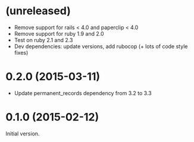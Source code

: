 # (unreleased)

* Remove support for rails < 4.0 and paperclip < 4.0
* Remove support for ruby 1.9 and 2.0
* Test on ruby 2.1 and 2.3
* Dev dependencies: update versions, add rubocop (+ lots of code style fixes)

# 0.2.0 (2015-03-11)

* Update permanent_records dependency from 3.2 to 3.3

# 0.1.0 (2015-02-12)

Initial version.
